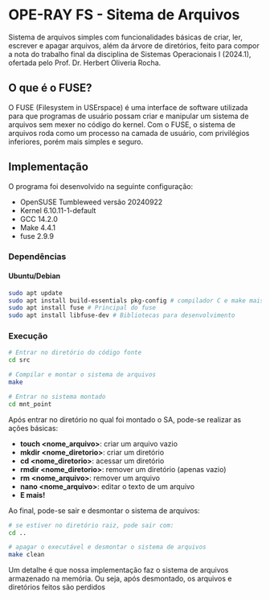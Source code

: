# OPE-RAY FS - Sitema de Arquivos

Sistema de arquivos simples com funcionalidades básicas de criar, ler, escrever e apagar arquivos, além da árvore de diretórios, feito para compor a nota do trabalho final da disciplina de Sistemas Operacionais I (2024.1), ofertada pelo Prof. Dr. Herbert Oliveria Rocha.

## O que é o FUSE?

O FUSE (Filesystem in USErspace) é uma interface de software utilizada para que programas de usuário possam criar e manipular um sistema de arquivos sem mexer no código do kernel. Com o FUSE, o sistema de arquivos roda como um processo na camada de usuário, com privilégios inferiores, porém mais simples e seguro.

## Implementação

O programa foi desenvolvido na seguinte configuração:
- OpenSUSE Tumbleweed versão 20240922
- Kernel 6.10.11-1-default
- GCC 14.2.0
- Make 4.4.1
- fuse 2.9.9

### Dependências

#### Ubuntu/Debian
```bash
sudo apt update
sudo apt install build-essentials pkg-config # compilador C e make mais pacotes de configuraçõese de links e bibliotecas
sudo apt install fuse # Principal do fuse
sudo apt install libfuse-dev # Bibliotecas para desenvolvimento
```

### Execução
```bash
# Entrar no diretório do código fonte
cd src

# Compilar e montar o sistema de arquivos
make

# Entrar no sistema montado
cd mnt_point
```

Após entrar no diretório no qual foi montado o SA, pode-se realizar as ações básicas:
- **touch <nome_arquivo>**: criar um arquivo vazio
- **mkdir <nome_diretorio>**: criar um diretório
- **cd <nome_diretorio>**: acessar um diretório
- **rmdir <nome_diretorio>**: remover um diretório (apenas vazio)
- **rm <nome_arquivo>**: remover um arquivo
- **nano <nome_arquivo>**: editar o texto de um arquivo
- **E mais!**

Ao final, pode-se sair e desmontar o sistema de arquivos:
```bash
# se estiver no diretório raiz, pode sair com:
cd .. 

# apagar o executável e desmontar o sistema de arquivos
make clean
```

Um detalhe é que nossa implementação faz o sistema de arquivos armazenado na memória. Ou seja, após desmontado, os arquivos e diretórios feitos são perdidos
